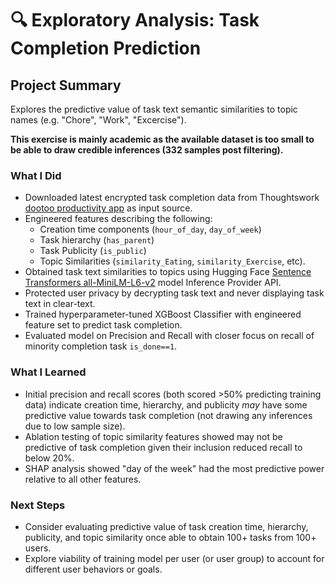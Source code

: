 # 🔍 Exploratory Analysis: Task Completion Prediction

## Project Summary

Explores the predictive value of task text semantic similarities to topic names (e.g. "Chore", "Work", "Excercise").  

**This exercise is mainly academic as the available dataset is too small to be able to draw credible inferences (332 samples post filtering).**

### What I Did

* Downloaded latest encrypted task completion data from Thoughtswork [dootoo productivity app](https://dootoo.app) as input source.
* Engineered features describing the following:
    * Creation time components (`hour_of_day`, `day_of_week`)
    * Task hierarchy (`has_parent`)
    * Task Publicity (`is_public`)
    * Topic Similarities (`similarity_Eating`, `similarity_Exercise`, etc).
* Obtained task text similarities to topics using Hugging Face [Sentence Transformers all-MiniLM-L6-v2](https://huggingface.co/sentence-transformers/all-MiniLM-L6-v2) model Inference Provider API.
* Protected user privacy by decrypting task text and never displaying task text in clear-text.
* Trained hyperparameter-tuned XGBoost Classifier with engineered feature set to predict task completion.
* Evaluated model on Precision and Recall with closer focus on recall of minority completion task `is_done==1`.

### What I Learned

* Initial precision and recall scores (both scored >50% predicting training data) indicate creation time, hierarchy, and publicity *may* have some predictive value towards task completion (not drawing any inferences due to low sample size).
* Ablation testing of topic similarity features showed may not be predictive of task completion given their inclusion reduced recall to below 20%.
* SHAP analysis showed "day of the week" had the most predictive power relative to all other features.

### Next Steps

* Consider evaluating predictive value of task creation time, hierarchy, publicity, and topic similarity once able to obtain 100+ tasks from 100+ users.
* Explore viability of training model per user (or user group) to account for different user behaviors or goals.
